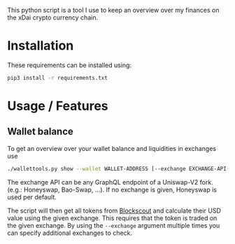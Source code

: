This python script is a tool I use to keep an overview over my finances on the xDai crypto currency chain.

# Installation

These requirements can be installed using:

```bash
pip3 install -r requirements.txt
```

# Usage / Features

## Wallet balance

To get an overview over your wallet balance and liquidities in exchanges use

```bash
./wallettools.py show --wallet WALLET-ADDRESS [--exchange EXCHANGE-API-URL] [--db SQLite-FILE ] [--fetch/--no-fetch]
```

The exchange API can be any GraphQL endpoint of a Uniswap-V2 fork. (e.g.: Honeyswap, Bao-Swap, ...).
If no exchange is given, Honeyswap is used per default.

The script will then get all tokens from [Blockscout](https://blockscout.com/xdai/mainnet) and calculate their USD value using the given exchange.
This requires that the token is traded on the given exchange.
By using the `--exchange` argument multiple times you can specify additional exchanges to check.


